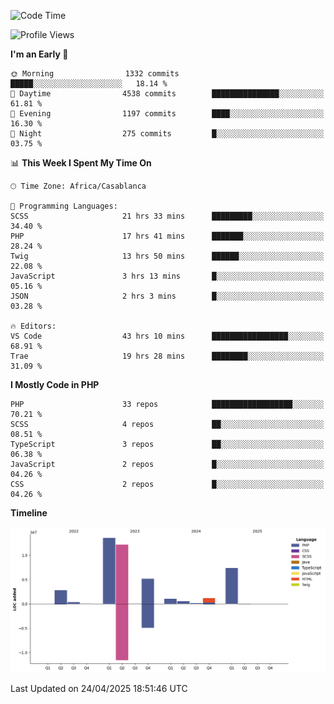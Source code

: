 <!--START_SECTION:waka-->
![Code Time](http://img.shields.io/badge/Code%20Time-5%2C806%20hrs%2029%20mins-blue)

![Profile Views](http://img.shields.io/badge/Profile%20Views-2-blue)

**I'm an Early 🐤** 

```text
🌞 Morning                1332 commits        █████░░░░░░░░░░░░░░░░░░░░   18.14 % 
🌆 Daytime                4538 commits        ███████████████░░░░░░░░░░   61.81 % 
🌃 Evening                1197 commits        ████░░░░░░░░░░░░░░░░░░░░░   16.30 % 
🌙 Night                  275 commits         █░░░░░░░░░░░░░░░░░░░░░░░░   03.75 % 
```


📊 **This Week I Spent My Time On** 

```text
🕑︎ Time Zone: Africa/Casablanca

💬 Programming Languages: 
SCSS                     21 hrs 33 mins      █████████░░░░░░░░░░░░░░░░   34.40 % 
PHP                      17 hrs 41 mins      ███████░░░░░░░░░░░░░░░░░░   28.24 % 
Twig                     13 hrs 50 mins      ██████░░░░░░░░░░░░░░░░░░░   22.08 % 
JavaScript               3 hrs 13 mins       █░░░░░░░░░░░░░░░░░░░░░░░░   05.16 % 
JSON                     2 hrs 3 mins        █░░░░░░░░░░░░░░░░░░░░░░░░   03.28 % 

🔥 Editors: 
VS Code                  43 hrs 10 mins      █████████████████░░░░░░░░   68.91 % 
Trae                     19 hrs 28 mins      ████████░░░░░░░░░░░░░░░░░   31.09 % 
```

**I Mostly Code in PHP** 

```text
PHP                      33 repos            ██████████████████░░░░░░░   70.21 % 
SCSS                     4 repos             ██░░░░░░░░░░░░░░░░░░░░░░░   08.51 % 
TypeScript               3 repos             ██░░░░░░░░░░░░░░░░░░░░░░░   06.38 % 
JavaScript               2 repos             █░░░░░░░░░░░░░░░░░░░░░░░░   04.26 % 
CSS                      2 repos             █░░░░░░░░░░░░░░░░░░░░░░░░   04.26 % 
```



**Timeline**

![Lines of Code chart](https://raw.githubusercontent.com/tahar-elgunaoui/tahar-elgunaoui/main/assets/bar_graph.png)


 Last Updated on 24/04/2025 18:51:46 UTC
<!--END_SECTION:waka-->
